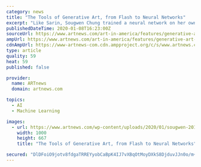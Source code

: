 ```yaml
---
category: news
title: "The Tools of Generative Art, from Flash to Neural Networks"
excerpt: "Like Sarin, Sougwen Chung trained a neural network on her own drawings and employs analog art processes to make her ... 28, 2018–Apr. 14, 2019; “Coding the World” at the Centre Pompidou, Paris, June 14–Aug. 27, 2019; and “Face Values: Exploring Artificial Intelligence” at the Cooper-Hewitt Museum, New York, through May 17, 2020."
publishedDateTime: 2020-01-08T16:23:00Z
sourceUrl: https://www.artnews.com/art-in-america/features/generative-art-tools-flash-processing-neural-networks-1202674657/
ampUrl: https://www.artnews.com/art-in-america/features/generative-art-tools-flash-processing-neural-networks-1202674657/amp/
cdnAmpUrl: https://www-artnews-com.cdn.ampproject.org/c/s/www.artnews.com/art-in-america/features/generative-art-tools-flash-processing-neural-networks-1202674657/amp/
type: article
quality: 59
heat: 59
published: false

provider:
  name: ARTnews
  domain: artnews.com

topics:
  - AI
  - Machine Learning

images:
  - url: https://www.artnews.com/wp-content/uploads/2020/01/sougwen-2015_drawingOperationsMemory_7.jpg?w=1000
    width: 1000
    height: 667
    title: "The Tools of Generative Art, from Flash to Neural Networks"

secured: "DlDFoiO9jotv8fdgaTRREYyobCaBpK4IJ7vXBqOtMoyDXkS8DjduvJJn0o/m+wl/2MkwY9QMxbunhaRIMCGqQFYLHa/3NeT/93fFA3ZbEEf0/S2uSilI02iBjmSrVELO6DJTN8gqS74tA1rjqrV3iqymC1VJhwjC+z20FpT4DyaMe1waBNePgswbVwjkoxO1jasy2cwgO8e/p/jjFEUe6DtE3zDdJfRYrtHiOqZIC6nSmiOIarwlpfZZo8JBsdDnT3d+fxwG1/Axg/hMM1egutL5/gAZNR8WZT9LUdzCBi/mMz6Xgb5eP2ELymS+FzvaZJUwPC8B8a1Sh2dClCUHj9LTDpAKMcaA+t6abR5qaOdK6LcbOi5STirq8hNAvorJDdFyYO3FqfxBPJvwQzqqlaDzmzwIH6svYkqwyKvX2AcCnM8uqerG/fLCVoFHojP5YfRad0vwit3sxFH626yJfg==;p6XZVOdPmFE4SDuB1QPzUQ=="
---
```


